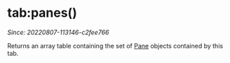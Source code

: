 # tab:panes()

*Since: 20220807-113146-c2fee766*

Returns an array table containing the set of [Pane](../pane/index.md) objects
contained by this tab.


